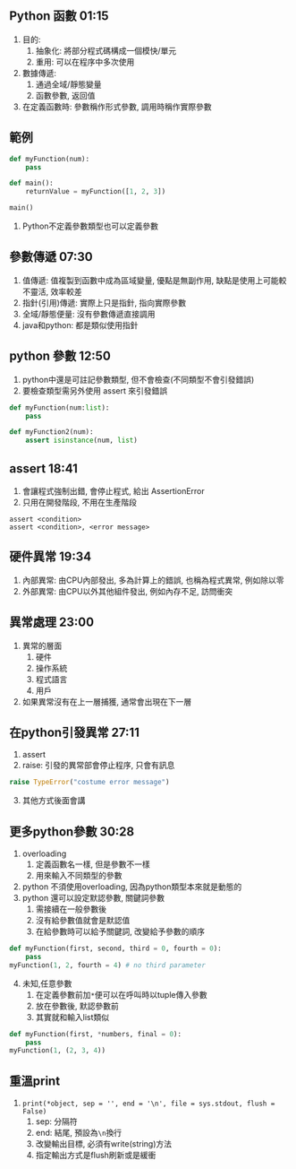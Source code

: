 ## Python 函數 01:15
1. 目的:
    1. 抽象化: 將部分程式碼構成一個模快/單元
    2. 重用: 可以在程序中多次使用
2. 數據傳遞:
    1. 通過全域/靜態變量
    2. 函數參數, 返回值
3. 在定義函數時: 參數稱作形式參數, 調用時稱作實際參數

## 範例
```py
def myFunction(num):
    pass

def main():
    returnValue = myFunction([1, 2, 3])

main()
```
1. Python不定義參數類型也可以定義參數

## 參數傳遞 07:30
1. 值傳遞: 值複製到函數中成為區域變量, 優點是無副作用, 缺點是使用上可能較不靈活, 效率較差
2. 指針(引用)傳遞: 實際上只是指針, 指向實際參數
3. 全域/靜態便量: 沒有參數傳遞直接調用
4. java和python: 都是類似使用指針

## python 參數 12:50
1. python中還是可註記參數類型, 但不會檢查(不同類型不會引發錯誤)
2. 要檢查類型需另外使用 assert 來引發錯誤
```py
def myFunction(num:list):
    pass

def myFunction2(num):
    assert isinstance(num, list)
```

## assert 18:41
1. 會讓程式強制出錯, 會停止程式, 給出 AssertionError
2. 只用在開發階段, 不用在生產階段
```
assert <condition>
assert <condition>, <error message>
```
## 硬件異常 19:34
1. 內部異常: 由CPU內部發出, 多為計算上的錯誤, 也稱為程式異常, 例如除以零
2. 外部異常: 由CPU以外其他組件發出, 例如內存不足, 訪問衝突

## 異常處理 23:00
1. 異常的層面
    1. 硬件
    2. 操作系統
    3. 程式語言
    4. 用戶
2. 如果異常沒有在上一層捕獲, 通常會出現在下一層

## 在python引發異常 27:11
1. assert
2. raise: 引發的異常部會停止程序, 只會有訊息
```py
raise TypeError("costume error message")
```
3. 其他方式後面會講

## 更多python參數 30:28
1. overloading
    1. 定義函數名一樣, 但是參數不一樣
    2. 用來輸入不同類型的參數
2. python 不須使用overloading, 因為python類型本來就是動態的
3. python 還可以設定默認參數, 關鍵詞參數
    1. 需接續在一般參數後
    2. 沒有給參數值就會是默認值
    3. 在給參數時可以給予關鍵詞, 改變給予參數的順序
```py
def myFunction(first, second, third = 0, fourth = 0):
    pass
myFunction(1, 2, fourth = 4) # no third parameter
```

4. 未知,任意參數
    1. 在定義參數前加`*`便可以在呼叫時以tuple傳入參數
    2. 放在參數後, 默認參數前
    3. 其實就和輸入list類似
```py
def myFunction(first, *numbers, final = 0):
    pass
myFunction(1, (2, 3, 4))
```

## 重溫print
1. `print(*object, sep = '', end = '\n', file = sys.stdout, flush = False)`
    1. sep: 分隔符
    2. end: 結尾, 預設為`\n`換行
    3. 改變輸出目標, 必須有write(string)方法
    4. 指定輸出方式是flush刷新或是緩衝